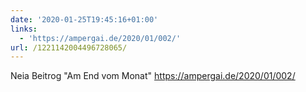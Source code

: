 ```yaml
---
date: '2020-01-25T19:45:16+01:00'
links:
  - 'https://ampergai.de/2020/01/002/'
url: /1221142004496728065/
---
```

Neia Beitrog "Am End vom Monat" https://ampergai.de/2020/01/002/

